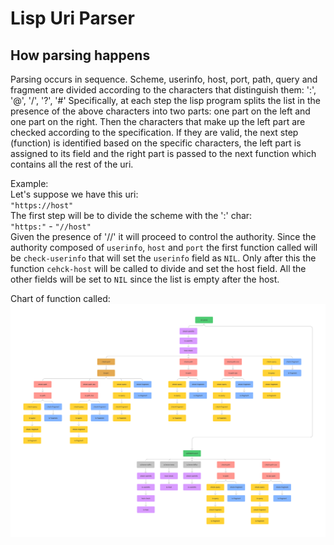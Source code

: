 # Lisp Uri Parser

## How parsing happens

Parsing occurs in sequence. Scheme, userinfo, host, port, path, query and fragment are divided according to the characters that distinguish them: ':', '@', '/', '?', '#' Specifically, at each step the lisp program splits the list in the presence of the above characters into two parts: one part on the left and one part on the right.
Then the characters that make up the left part are checked according to the specification. If they are valid, the next step (function) is identified based on the specific characters, the left part is assigned to its field and the right part is passed to the next function which contains all the rest of the uri.

Example:  
Let's suppose we have this uri: \
`"https://host"` \
The first step will be to divide the scheme with the ':' char: \
`"https:"` - `"//host"` \
Given the presence of '//' it will proceed to control the authority. Since the authority composed of `userinfo`, `host` and `port` the first function called will be `check-userinfo` that will set the `userinfo` field as `NIL`. Only after this the function `cehck-host` will be called to divide and set the host field. All the other fields will be set to `NIL` since the list is empty after the host.

Chart of function called:
![Chart of function called](scheme-uri-parser.png)
